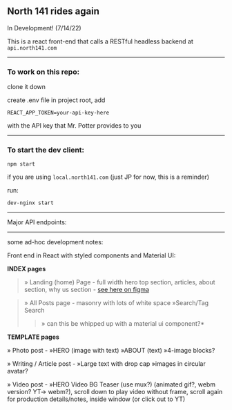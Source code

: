 ## North 141 rides again

In Development! (7/14/22)

This is a react front-end that calls a RESTful headless backend at `api.north141.com`

---
### To work on this repo:
clone it down

create .env file in project root, add 

`REACT_APP_TOKEN=your-api-key-here` 

with the API key that Mr. Potter provides to you

---

### To start the dev client:

`npm start`

if you are using `local.north141.com` (just JP for now, this is a reminder)

run: 

`dev-nginx start`

---

Major API endpoints:


---
some ad-hoc development notes:

Front end in React with styled components and Material UI:

**INDEX pages**

> » Landing (home) Page - full width hero top section, articles, about section, why us section  - [see here on figma](https://www.figma.com/file/c1ORDWbGMv5l3os0HwlWjC/north-141---2022?node-id=0%3A1)

> » All Posts page - masonry with lots of white space »Search/Tag Search
>>  » can this be whipped up with a material ui component?*

**TEMPLATE pages**

» Photo post - »HERO (image with text) »ABOUT (text) »4-image blocks?

» Writing / Article post - »Large text with drop cap »images in circular avatar?

» Video post - »HERO Video BG Teaser (use mux?) (animated gif?, webm version? YT-> webm?), scroll down to play video without frame, scroll again for production details/notes, inside window (or click out to YT)

